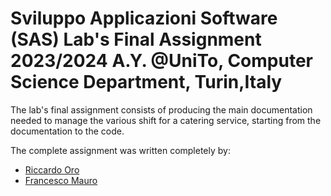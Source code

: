 # Sviluppo Applicazioni Software (SAS) Lab's Final Assignment 2023/2024 A.Y. @UniTo, Computer Science Department, Turin,Italy

The lab's final assignment consists of producing the main documentation needed to manage the various shift for a catering service, starting from the documentation to the code. 

The complete assignment was written completely by:
- [Riccardo Oro](https://github.com/Popper002)
- [Francesco Mauro](https://github.com/Edmi6163) 
